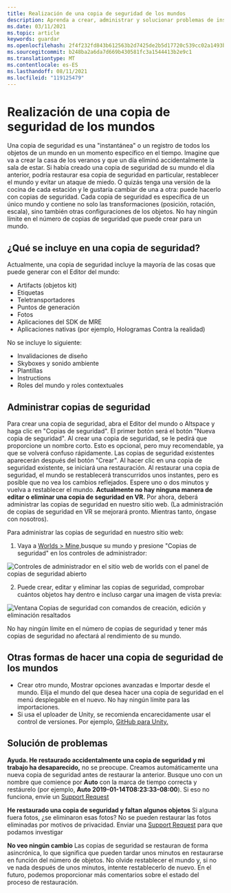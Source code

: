 ```yaml
---
title: Realización de una copia de seguridad de los mundos
description: Aprenda a crear, administrar y solucionar problemas de instantáneas de copia de seguridad de los mundos altspaceVR.
ms.date: 03/11/2021
ms.topic: article
keywords: guardar
ms.openlocfilehash: 2f4f232fd843b612563b2d7425de2b5d17720c539cc02a1493bc4b118de4f117
ms.sourcegitcommit: b248ba2a6da7d669b430581fc3a1544413b2e9c1
ms.translationtype: MT
ms.contentlocale: es-ES
ms.lasthandoff: 08/11/2021
ms.locfileid: "119125479"
---
```

# <a name="backing-up-your-worlds"></a>Realización de una copia de seguridad de los mundos

Una copia de seguridad es una "instantánea" o un registro de todos los objetos de un mundo en un momento específico en el tiempo. Imagine que va a crear la casa de los veranos y que un día eliminó accidentalmente la sala de estar. Si había creado una copia de seguridad de su mundo el día anterior, podría restaurar esa copia de seguridad en particular, restablecer el mundo y evitar un ataque de miedo. O quizás tenga una versión de la cocina de cada estación y le gustaría cambiar de una a otra: puede hacerlo con copias de seguridad. Cada copia de seguridad es específica de un único mundo y contiene no solo las transformaciones (posición, rotación, escala), sino también otras configuraciones de los objetos. No hay ningún límite en el número de copias de seguridad que puede crear para un mundo.  

## <a name="whats-included-in-a-backup"></a>¿Qué se incluye en una copia de seguridad?

Actualmente, una copia de seguridad incluye la mayoría de las cosas que puede generar con el Editor del mundo:
* Artifacts (objetos kit)
* Etiquetas
* Teletransportadores
* Puntos de generación
* Fotos
* Aplicaciones del SDK de MRE
* Aplicaciones nativas (por ejemplo, Hologramas Contra la realidad)

No se incluye lo siguiente:

* Invalidaciones de diseño
* Skyboxes y sonido ambiente
* Plantillas
* Instructions
* Roles del mundo y roles contextuales

## <a name="managing-backups"></a>Administrar copias de seguridad

Para crear una copia de seguridad, abra el Editor del mundo o Altspace y haga clic en "Copias de seguridad". El primer botón será el botón "Nueva copia de seguridad". Al crear una copia de seguridad, se le pedirá que proporcione un nombre corto. Esto es opcional, pero muy recomendable, ya que se volverá confuso rápidamente. Las copias de seguridad existentes aparecerán después del botón "Crear". Al hacer clic en una copia de seguridad existente, se iniciará una restauración. Al restaurar una copia de seguridad, el mundo se restablecerá transcurridos unos instantes, pero es posible que no vea los cambios reflejados. Espere uno o dos minutos y vuelva a restablecer el mundo. **Actualmente no hay ninguna manera de editar o eliminar una copia de seguridad en VR.** Por ahora, deberá administrar las copias de seguridad en nuestro sitio web. (La administración de copias de seguridad en VR se mejorará pronto. Mientras tanto, óngase con nosotros).

Para administrar las copias de seguridad en nuestro sitio web:

1. Vaya a [Worlds > Mine,](https://account.altvr.com/users/sign_in)busque su mundo y presione "Copias de seguridad" en los controles de administrador:

![Controles de administrador en el sitio web de worlds con el panel de copias de seguridad abierto](images/world-backup-img-01.png)

2. Puede crear, editar y eliminar las copias de seguridad, comprobar cuántos objetos hay dentro e incluso cargar una imagen de vista previa: 

![Ventana Copias de seguridad con comandos de creación, edición y eliminación resaltados](images/world-backup-img-02.png)

No hay ningún límite en el número de copias de seguridad y tener más copias de seguridad no afectará al rendimiento de su mundo.

## <a name="other-ways-to-back-up-your-worlds"></a>Otras formas de hacer una copia de seguridad de los mundos

* Crear otro mundo, Mostrar opciones avanzadas e Importar desde el mundo. Elija el mundo del que desea hacer una copia de seguridad en el menú desplegable en el nuevo. No hay ningún límite para las importaciones.
* Si usa el uploader de Unity, se recomienda encarecidamente usar el control de versiones. Por ejemplo, [GitHub para Unity.](https://unity.github.com)

## <a name="troubleshooting"></a>Solución de problemas

**Ayuda. He restaurado accidentalmente una copia de seguridad y mi trabajo ha desaparecido,** no se preocupe. Creamos automáticamente una nueva copia de seguridad antes de restaurar la anterior. Busque uno con un nombre que comience por **Auto** con la marca de tiempo correcta y restáurelo (por ejemplo, **Auto 2019-01-14T08:23:33-08:00**).  Si eso no funciona, envíe un [Support Request](https://help.altvr.com/hc/requests/new)

**He restaurado una copia de seguridad y faltan algunos objetos** Si alguna fuera fotos, ¿se eliminaron esas fotos? No se pueden restaurar las fotos eliminadas por motivos de privacidad. Enviar una [Support Request](https://help.altvr.com/hc/requests/new) para que podamos investigar

**No veo ningún cambio** Las copias de seguridad se restauran de forma asincrónica, lo que significa que pueden tardar unos minutos en restaurarse en función del número de objetos. No olvide restablecer el mundo y, si no ve nada después de unos minutos, intente restablecerlo de nuevo. En el futuro, podemos proporcionar más comentarios sobre el estado del proceso de restauración.